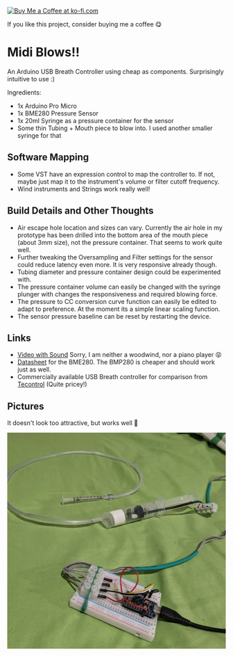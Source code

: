 <a href='https://ko-fi.com/S6S8SP865' target='_blank'><img height='36' style='border:0px;height:36px;' src='https://storage.ko-fi.com/cdn/kofi4.png?v=3' border='0' alt='Buy Me a Coffee at ko-fi.com' /></a>


If you like this project, consider buying me a coffee 😋


# Midi Blows!!

An Arduino USB Breath Controller using cheap as components. Surprisingly intuitive to use :)

Ingredients:

- 1x Arduino Pro Micro
- 1x BME280 Pressure Sensor
- 1x 20ml Syringe as a pressure container for the sensor
- Some thin Tubing + Mouth piece to blow into. I used another smaller syringe for that

## Software Mapping

- Some VST have an expression control to map the controller to. If not, maybe just map it to the instrument's volume or filter cutoff frequency.
- Wind instruments and Strings work really well!

## Build Details and Other Thoughts

- Air escape hole location and sizes can vary. Currently the air hole in my prototype has been drilled into the bottom area of the mouth piece (about 3mm size), not the pressure container. That seems to work quite well.
- Further tweaking the Oversampling and Filter settings for the sensor could reduce latency even more. It is very responsive already though.
- Tubing diameter and pressure container design could be experimented with.
- The pressure container volume can easily be changed with the syringe plunger with changes the responsiveness and required blowing force.
- The pressure to CC conversion curve function can easily be edited to adapt to preference. At the moment its a simple linear scaling function.
- The sensor pressure baseline can be reset by restarting the device.

## Links

- [Video with Sound](https://youtu.be/7HZMLERt6Gc) Sorry, I am neither a woodwind, nor a piano player 😝
- [Datasheet](https://www.bosch-sensortec.com/products/environmental-sensors/humidity-sensors-bme280/#documents) for the BME280. The BMP280 is cheaper and should work just as well.
- Commercially available USB Breath controller for comparison from [Tecontrol](https://www.tecontrol.se/products/usb-midi-breath-controller) (Quite pricey!)

## Pictures

It doesn't look too attractive, but works well 🤷

![current_version](./midi_blows_pic.jpg)

